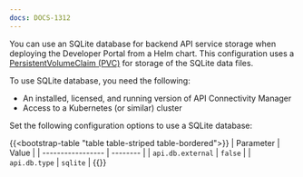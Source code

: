 ```yaml
---
docs: DOCS-1312
---
```


You can use an SQLite database for backend API service storage when deploying the Developer Portal from a Helm chart. This configuration uses a [PersistentVolumeClaim (PVC)](https://kubernetes.io/docs/concepts/storage/persistent-volumes/) for storage of the SQLite data files.

To use SQLite database, you need the following:

- An installed, licensed, and running version of API Connectivity Manager
- Access to a Kubernetes (or similar) cluster

Set the following configuration options to use a SQLite database:

{{<bootstrap-table "table table-striped table-bordered">}}
| Parameter         | Value    |
| ----------------- | -------- |
| `api.db.external` | `false`  |
| `api.db.type`     | `sqlite` |
{{</bootstrap-table>}}
